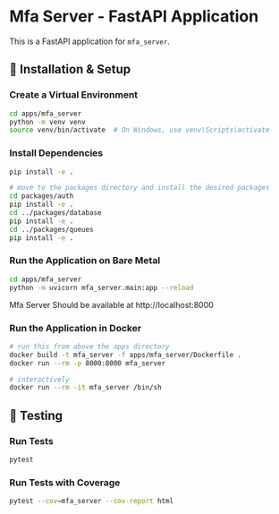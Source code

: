 # Mfa Server - FastAPI Application

This is a FastAPI application for `mfa_server`.

## 🚀 Installation & Setup

### Create a Virtual Environment
```sh
cd apps/mfa_server
python -m venv venv
source venv/bin/activate  # On Windows, use venv\Scripts\activate
```

### Install Dependencies
```sh
pip install -e .

# move to the packages directory and install the desired packages
cd packages/auth
pip install -e .
cd ../packages/database
pip install -e .
cd ../packages/queues
pip install -e .
```

### Run the Application on Bare Metal
```sh
cd apps/mfa_server
python -m uvicorn mfa_server.main:app --reload
```

Mfa Server Should be available at http://localhost:8000

### Run the Application in Docker
```sh
# run this from above the apps directory
docker build -t mfa_server -f apps/mfa_server/Dockerfile .
docker run --rm -p 8000:8000 mfa_server

# interactively
docker run --rm -it mfa_server /bin/sh

```


## 🧪 Testing

### Run Tests
```sh
pytest
```

### Run Tests with Coverage
```sh
pytest --cov=mfa_server --cov-report html
```